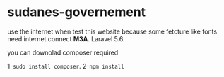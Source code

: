 # sudanes-governement
use the internet when test this website because some fetcture like fonts need internet connect **M3A**.
Laravel 5.6.

you can downolad composer required

1-<code>sudo install composer</code>.
2-<code>npm install</code>
